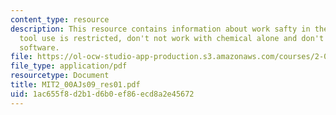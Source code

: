 ```yaml
---
content_type: resource
description: This resource contains information about work safty in the lab, power
  tool use is restricted, don't not work with chemical alone and don't install any
  software.
file: https://ol-ocw-studio-app-production.s3.amazonaws.com/courses/2-00aj-exploring-sea-space-earth-fundamentals-of-engineering-design-spring-2009/1ac655f8d2b1d6b0ef86ecd8a2e45672_MIT2_00AJs09_res01.pdf
file_type: application/pdf
resourcetype: Document
title: MIT2_00AJs09_res01.pdf
uid: 1ac655f8-d2b1-d6b0-ef86-ecd8a2e45672
---
```


